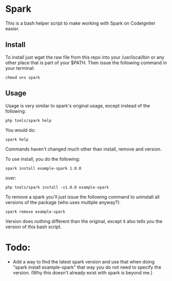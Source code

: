 Spark
=====
This is a bash helper script to make working with Spark on CodeIgniter easier.

Install
------
To install just wget the raw file from this repo into your /usr/local/bin or any other place that is part of your $PATH. Then issue the following command in your terminal:

    chmod u+x spark

Usage
------

Usage is very similar to spark's original usage, except instead of the following:

    php tools/spark help

You would do:

    spark help
    
Commands haven't changed much other than install, remove and version.

To use install, you do the following:

    spark install example-spark 1.0.0

over:

    php tools/spark install -v1.0.0 example-spark

To remove a spark you'll just issue the following command to uninstall all versions of the package (who uses multiple anyway?):

    spark remove example-spark
    
Version does nothing different than the original, except it also tells you the version of this bash script.


Todo:
====
 - Add a way to find the latest spark version and use that when doing "spark install example-spark" that way you do not need to specify the version. (Why this doesn't already exist with spark is beyond me.)